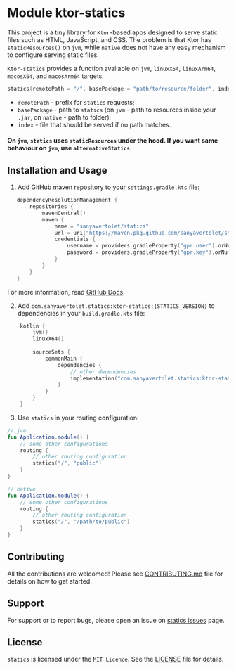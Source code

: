 # Module ktor-statics

This project is a tiny library for `Ktor`-based apps designed to serve static files such as HTML, JavaScript, and CSS.
The problem is that Ktor has `staticResources()` on `jvm`, while `native` does not have any easy mechanism to configure serving static files.

`Ktor-statics` provides a function available on `jvm`, `linuxX64`, `linuxArm64`, `macosX64`, and `macosArm64` targets:
```kotlin
statics(remotePath = "/", basePackage = "path/to/resource/folder", index = "index.html")
```

* `remotePath` - prefix for `statics` requests;
* `basePackage` - path to `statics` (on `jvm` - path to resources inside your `.jar`, on `native` - path to folder);
* `index` - file that should be served if no path matches.

#### On `jvm`, `statics` uses `staticResources` under the hood. If you want same behaviour on `jvm`, use `alternativeStatics`.

## Installation and Usage
1. Add GitHub maven repository to your `settings.gradle.kts` file:
```kotlin
   dependencyResolutionManagement { 
       repositories { 
           mavenCentral()
           maven { 
               name = "sanyavertolet/statics"
               url = uri("https://maven.pkg.github.com/sanyavertolet/statics")
               credentials { 
                   username = providers.gradleProperty("gpr.user").orNull ?: System.getenv("GITHUB_ACTOR")
                   password = providers.gradleProperty("gpr.key").orNull ?: System.getenv("GITHUB_TOKEN") 
               } 
           } 
       }
   }
```
For more information, read [GitHub Docs](https://docs.github.com/en/packages/working-with-a-github-packages-registry/working-with-the-gradle-registry).

2. Add `com.sanyavertolet.statics:ktor-statics:{STATICS_VERSION}` to dependencies in your `build.gradle.kts` file:
```kotlin
    kotlin {
        jvm()
        linuxX64()
    
        sourceSets {
            commonMain {
                dependencies {
                    // other dependencies
                    implementation("com.sanyavertolet.statics:ktor-statics:${STATICS_VERSION}")
                }
            }
        }
    }
```

3. Use `statics` in your routing configuration:
```kotlin
// jvm
fun Application.module() {
    // some other configurations
    routing {
        // other routing configuration
        statics("/", "public")
    }
}

// native
fun Application.module() {
    // some other configurations
    routing {
        // other routing configuration
        statics("/", "/path/to/public")
    }
}
```

## Contributing
All the contributions are welcomed!
Please see [CONTRIBUTING.md](CONTRIBUTING.md) file for details on how to get started.

## Support
For support or to report bugs, please open an issue on [statics issues](https://github.com/sanyavertolet/statics/issues) page.

## License
`statics` is licensed under the `MIT Licence`.
See the [LICENSE](LICENSE) file for details.
